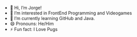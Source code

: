 - 👋 Hi, I’m Jorge!
- 👀 I’m interested in FrontEnd Programming and Videogames
- 🌱 I’m currently learning GitHub and Java.
- 😄 Pronouns: He/Him
- ⚡ Fun fact: I Love Pugs
